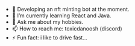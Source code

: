 - 🔭 Developing an nft minting bot at the moment.
- 🌱 I’m currently learning React and Java.
- 💬 Ask me about my hobbies.
- 📫 How to reach me: toxicdanoosh (discord)
- ⚡ Fun fact: i like to drive fast...

